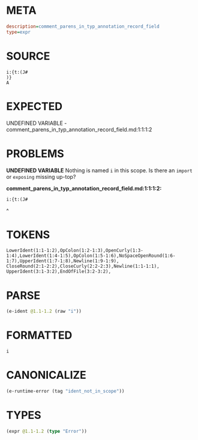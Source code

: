 # META
~~~ini
description=comment_parens_in_typ_annotation_record_field
type=expr
~~~
# SOURCE
~~~roc
i:{t:(J#
)}
A
~~~
# EXPECTED
UNDEFINED VARIABLE - comment_parens_in_typ_annotation_record_field.md:1:1:1:2
# PROBLEMS
**UNDEFINED VARIABLE**
Nothing is named `i` in this scope.
Is there an `import` or `exposing` missing up-top?

**comment_parens_in_typ_annotation_record_field.md:1:1:1:2:**
```roc
i:{t:(J#
```
^


# TOKENS
~~~zig
LowerIdent(1:1-1:2),OpColon(1:2-1:3),OpenCurly(1:3-1:4),LowerIdent(1:4-1:5),OpColon(1:5-1:6),NoSpaceOpenRound(1:6-1:7),UpperIdent(1:7-1:8),Newline(1:9-1:9),
CloseRound(2:1-2:2),CloseCurly(2:2-2:3),Newline(1:1-1:1),
UpperIdent(3:1-3:2),EndOfFile(3:2-3:2),
~~~
# PARSE
~~~clojure
(e-ident @1.1-1.2 (raw "i"))
~~~
# FORMATTED
~~~roc
i
~~~
# CANONICALIZE
~~~clojure
(e-runtime-error (tag "ident_not_in_scope"))
~~~
# TYPES
~~~clojure
(expr @1.1-1.2 (type "Error"))
~~~
